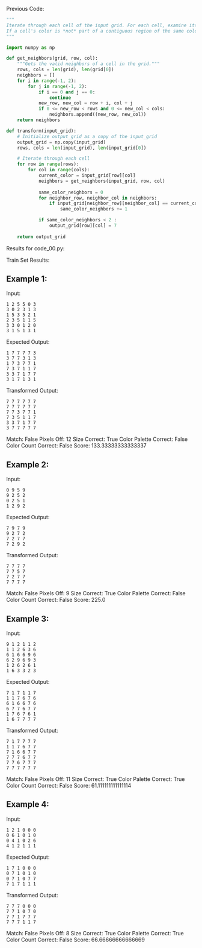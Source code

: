 
Previous Code:
```python
"""
Iterate through each cell of the input grid. For each cell, examine its eight neighbors.
If a cell's color is *not* part of a contiguous region of the same color (i.e., connected to two or more others of same color), change its color to orange (7) in the output grid.
"""

import numpy as np

def get_neighbors(grid, row, col):
    """Gets the valid neighbors of a cell in the grid."""
    rows, cols = len(grid), len(grid[0])
    neighbors = []
    for i in range(-1, 2):
        for j in range(-1, 2):
            if i == 0 and j == 0:
                continue
            new_row, new_col = row + i, col + j
            if 0 <= new_row < rows and 0 <= new_col < cols:
                neighbors.append((new_row, new_col))
    return neighbors

def transform(input_grid):
    # Initialize output_grid as a copy of the input_grid
    output_grid = np.copy(input_grid)
    rows, cols = len(input_grid), len(input_grid[0])

    # Iterate through each cell
    for row in range(rows):
        for col in range(cols):
            current_color = input_grid[row][col]
            neighbors = get_neighbors(input_grid, row, col)
            
            same_color_neighbors = 0
            for neighbor_row, neighbor_col in neighbors:
                if input_grid[neighbor_row][neighbor_col] == current_color:
                    same_color_neighbors += 1

            if same_color_neighbors < 2 :
                output_grid[row][col] = 7
            
    return output_grid
```
Results for code_00.py:

Train Set Results:

## Example 1:
Input:
```
1 2 5 5 0 3
3 0 2 3 1 3
1 5 3 5 2 1
2 3 5 1 1 5
3 3 0 1 2 0
3 1 5 1 3 1
```
Expected Output:
```
1 7 7 7 7 3
3 7 7 3 1 3
1 7 3 7 7 1
7 3 7 1 1 7
3 3 7 1 7 7
3 1 7 1 3 1
```
Transformed Output:
```
7 7 7 7 7 7
7 7 7 7 7 7
7 7 3 7 7 1
7 3 5 1 1 7
3 3 7 1 7 7
3 7 7 7 7 7
```
Match: False
Pixels Off: 12
Size Correct: True
Color Palette Correct: False
Color Count Correct: False
Score: 133.33333333333337

## Example 2:
Input:
```
0 9 5 9
9 2 5 2
0 2 5 1
1 2 9 2
```
Expected Output:
```
7 9 7 9
9 2 7 2
7 2 7 7
7 2 9 2
```
Transformed Output:
```
7 7 7 7
7 7 5 7
7 2 7 7
7 7 7 7
```
Match: False
Pixels Off: 9
Size Correct: True
Color Palette Correct: False
Color Count Correct: False
Score: 225.0

## Example 3:
Input:
```
9 1 2 1 1 2
1 1 2 6 3 6
6 1 6 6 9 6
6 2 9 6 9 3
1 2 6 2 6 1
1 6 3 3 2 3
```
Expected Output:
```
7 1 7 1 1 7
1 1 7 6 7 6
6 1 6 6 7 6
6 7 7 6 7 7
1 7 6 7 6 1
1 6 7 7 7 7
```
Transformed Output:
```
7 1 7 7 7 7
1 1 7 6 7 7
7 1 6 6 7 7
7 7 7 6 7 7
7 7 6 7 7 7
7 7 7 7 7 7
```
Match: False
Pixels Off: 11
Size Correct: True
Color Palette Correct: True
Color Count Correct: False
Score: 61.111111111111114

## Example 4:
Input:
```
1 2 1 0 0 0
0 6 1 0 1 0
0 4 1 0 2 6
4 1 2 1 1 1
```
Expected Output:
```
1 7 1 0 0 0
0 7 1 0 1 0
0 7 1 0 7 7
7 1 7 1 1 1
```
Transformed Output:
```
7 7 7 0 0 0
7 7 1 0 7 0
7 7 1 7 7 7
7 7 7 1 1 7
```
Match: False
Pixels Off: 8
Size Correct: True
Color Palette Correct: True
Color Count Correct: False
Score: 66.66666666666669
